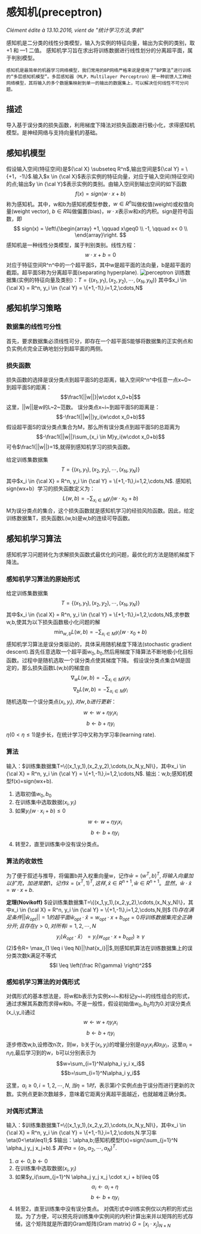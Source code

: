 # 感知机(preceptron)

*Clément édite à 13.10.2016, vient de "统计学习方法,李航"*

感知机是二分类的线性分类模型，输入为实例的特征向量，输出为实例的类别，取+1 和 —1 二值。
感知机学习旨在求出将训练数据进行线性划分的分离超平面，属于判别模型。

	感知机是最简单的机器学习网络模型，我们常用的BP网络严格来说是使用了“BP算法”进行训练的“多层感知机模型”。多层感知器（MLP，Multilayer Perceptron）是一种前馈人工神经网络模型，其将输入的多个数据集映射到单一的输出的数据集上，可以解决任何线性不可分问题。

## 描述
导入基于误分类的损失函数，利用梯度下降法对损失函数进行极小化，求得感知机模型。是神经网络与支持向量机的基础。

## 感知机模型
假设输入空间(特征空间)是${\cal X} \subseteq R^n$,输出空间是${\cal Y} = \{+1，-1\}$.输入$x \in {\cal X}$表示实例的特征向量，对应于输入空间(特征空间)的点;输出$y \in {\cal Y}$表示实例的类别。由输入空间到输出空间的如下函数
$$f(x)= sign(w \cdot x + b)$$
称为感知机。其中，w和b为感知机模型参数，$w \in R^n$叫做权值(weight)或权值向量(weight vector), $b \in R$叫做偏置(bias)，$w \cdot x$表示w和x的内积。sign是符号函数，即
$$
 sign(x) = \left\{\begin{array}
 +1, \qquad x\geq0 \\
 -1, \qquad x< 0 \\
 \end{array}\right.
$$
感知机是一种线性分类模型，属于判别类别。线性方程：
$$w \cdot x + b = 0$$
对应于特征空间R^n^中的一个超平面S，其中w是超平面的法向量，b是超平面的截距。超平面S称为分离超平面(separating hyperplane).
![perceptron](\imgs\perceptron-model.png)
训练数据集(实例的特征向量及类别)：$T=\{(x_1,y_1),(x_2,y_2),\cdots,(x_N,y_N)\}$
其中$x_i \in {\cal X} = R^n, y_i \in {\cal Y} = \{+1,-1\},i=1,2,\cdots,N$

## 感知机学习策略

### 数据集的线性可分性
首先，要求数据集必须线性可分，即存在一个超平面S能够将数据集的正实例点和负实例点完全正确地划分到超平面的两侧。

### 损失函数
损失函数的选择是误分类点到超平面S的总距离，输入空间R^n^中任意一点x~0~到超平面S的距离：
$$\frac1{||w||}|w\cdot x_0+b|$$
这里，||w||是w的L~2~范数。
误分类点x~i~到超平面S的距离是：
$$-\frac1{||w||}y_i(w\cdot x_0+b)$$
假设超平面S的误分类点集合为M，那么所有误分类点到超平面S的总距离为
$$-\frac1{||w||}\sum_{x_i \in M}y_i(w\cdot x_0+b)$$
可令$\frac1{||w||}=1$,就得到感知机学习的损失函数。

给定训练集数据集
$$T=\{(x_1,y_1),(x_2,y_2),\cdots,(x_N,y_N)\}$$
其中$x_i \in {\cal X} = R^n, y_i \in {\cal Y} = \{+1,-1\},i=1,2,\cdots,N$. 感知机sign(wx+b）学习的损失函数定义为：
$$L(w,b)=-\sum_{x_i \in M}y_i(w\cdot x_0+b)$$
M为误分类点的集合，这个损失函数就是感知机学习的经验风险函数。因此，给定训练数据集T，损失函数L(w,b)是w,b的连续可导函数。

## 感知机学习算法
感知机学习问题转化为求解损失函数式最优化的问题，最优化的方法是随机梯度下降法。

### 感知机学习算法的原始形式
给定训练集数据集
$$T=\{(x_1,y_1),(x_2,y_2),\cdots,(x_N,y_N)\}$$
其中$x_i \in {\cal X} = R^n, y_i \in {\cal Y} = \{+1,-1\},i=1,2,\cdots,N$,求参数w,b,使其为以下损失函数极小化问题的解
$$\min_{w,b}L(w,b)=-\sum_{x_i \in M}y_i(w\cdot x_0+b)$$
感知机学习算法是误分类驱动的，具体采用随机梯度下降法(stochastic gradient descent).首先任意选取一个超平面$w_0,b_0$,然后用梯度下降算法不断地极小化目标函数。过程中是随机选取一个误分类点使其梯度下降。
假设误分类点集合M是固定的，那么损失函数L(w,b)的梯度由
$$\nabla_wL(w,b) = -\sum_{x_i \in M}y_ix_i $$
$$\nabla_bL(w,b) = -\sum_{x_i \in M}y_i $$
随机选取一个误分类点$(x_i,y_i),对w,b进行更新：$
$$w \leftarrow w+\eta y_i x_i$$
$$b \leftarrow b+\eta y_i$$
$\eta(0<\eta \leq1)$是步长，在统计学习中又称为学习率(learning rate).

### 算法
输入：$训练集数据集T=\{(x_1,y_1),(x_2,y_2),\cdots,(x_N,y_N)\}，其中x_i \in {\cal X} = R^n, y_i \in {\cal Y} = \{+1,-1\},i=1,2,\cdots,N$.
输出：w,b;感知机模型f(x)=sign(wx+b).
1.	选取初值$w_0,b_0$
2.	在训练集中选取数据$(x_i,y_i)$
3.	如果$y_i(w \cdot x_i + b)\leq 0$
$$w \leftarrow w+\eta y_i x_i$$
$$b \leftarrow b+\eta y_i$$
4.	转至2，直至训练集中没有误分类点。

### 算法的收敛性
为了便于叙述与推导，将偏置b并入权重向量w，记作$\hat{w}=(w^T,b)^T,将输入向量加以扩充，加进常数1，记作\hat{x}=(x^T,1)^T,这样,\hat{x} \in R^{n+1}, \hat{w} \in R^{n+1}。显然，\hat{w} \cdot \hat{x} = w \cdot x + b.$

**定理(Novikoff)** $设训练集数据集T=\{(x_1,y_1),(x_2,y_2),\cdots,(x_N,y_N)\}，其中x_i \in {\cal X} = R^n, y_i \in {\cal Y} = \{+1,-1\},i=1,2,\cdots,N,则$
(1)$存在满足条件||\hat{w}_{opt}||=1的超平面\hat{w}_{opt} \cdot \hat{x} = w_{opt} \cdot x +b_{opt} = 0将训练数据集完全正确分开;且存在\gamma>0,对所有i=1,2,\cdots,N$
$$y_i(\hat{w}_{opt} \cdot \hat{x} ）=y_i( w_{opt} \cdot x +b_{opt} )\geq \gamma$$
(2)$令R= \max_{1 \leq i \leq N}||\hat{x_i}||$,则感知机算法在训练数据集上的误分类次数k满足不等式
$$l \leq \left(\frac R{\gamma} \right)^2$$

### 感知机学习算法的对偶形式
对偶形式的基本想法是，将w和b表示为实例x~i~和标记y~i~的线性组合的形式，通过求解其系数而求得w和b。不是一般性，假设初始值$w_0,b_0$均为0.对误分类点(x_i,y_i)通过
$$w \leftarrow w+\eta y_i x_i$$
$$b \leftarrow b+\eta y_i$$
逐步修改w,b,设修改n次，则w，b关于$(x_i,y_i)$的增量分别是$\alpha_i y_i x_i和\alpha_i y_i$，这里$\alpha_i = n_i \eta$,最后学习到的w，b可以分别表示为
$$w=\sum_{i=1}^N\alpha_i y_i x_i$$
$$b=\sum_{i=1}^N\alpha_i y_i$$

这里，$\alpha_i\geq 0,i=1,2, \cdots,N, 当\eta = 1时，$表示第i个实例点由于误分而进行更新的次数。实例点更新次数越多，意味着它距离分离超平面越近，也就越难正确分类。

### 对偶形式算法
输入：$训练集数据集T=\{(x_1,y_1),(x_2,y_2),\cdots,(x_N,y_N)\}，其中x_i \in {\cal X} = R^n, y_i \in {\cal Y} = \{+1,-1\},i=1,2,\cdots,N.学习率\eta(0<\eta\leq1);$
$输出：\alpha,b;感知机模型f(x)=sign(\sum_{j=1}^N \alpha_j y_j x_j+b).$
$其中\alpha = (\alpha_1, \alpha_2,\cdots,\alpha_N)^T.$
1.	$\alpha \leftarrow 0,b \leftarrow 0$
2.	在训练集中选取数据$(x_i,y_i)$
3.	如果$y_i(\sum_{j=1}^N \alpha_j y_j x_j \cdot x_i + b)\leq 0$
$$\alpha_i \leftarrow \alpha_i + \eta$$
$$b \leftarrow b+\eta y_i$$
4.	转至2，直至训练集中没有误分类点。
对偶形式中训练实例仅以内积的形式出现。为了方便，可以预先将训练集中实例间的内积计算出来并以矩阵的形式存储，这个矩阵就是所谓的Gram矩阵(Gram matrix)
$G = [x_i \cdot x_j]_{N \times N}$

